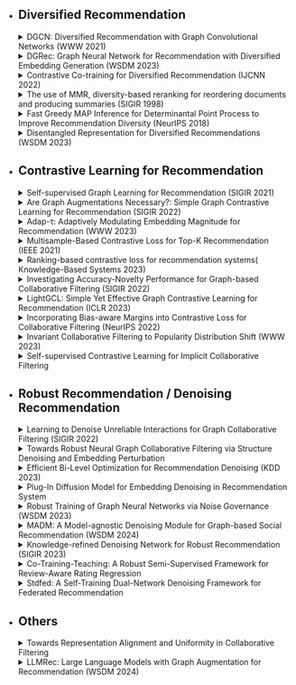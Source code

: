 + ## Diversified Recommendation
    <details>
  　<summary>DGCN: Diversified Recommendation with Graph Convolutional Networks (WWW 2021)</summary>

    - [[paper]](https://dl.acm.org/doi/abs/10.1145/3442381.3449835) [[code]](https://github.com/tsinghua-fib-lab/DGCN)
    </details>


    <details>
  　<summary>DGRec: Graph Neural Network for Recommendation with Diversified Embedding Generation (WSDM 2023)</summary>

    - 類似度が最小になるように隣接ノードのアイテムをサンプリング，カテゴリ内のアイテム数が少ないアイテムが重要になるように重みづけ
    - [[paper]](https://arxiv.org/abs/2211.10486) [[code]](https://github.com/YangLiangwei/DGRec)
    </details>


    <details>
  　<summary>Contrastive Co-training for Diversified Recommendation (IJCNN 2022)</summary>

    - 普通のグラフと対照学習用のグラフで共同学習
    - 対照学習に用いるアイテムを相互作用数の逆数やカテゴリ数の逆数の比率でサンプリング
    - [[paper]](https://www.amazon.science/publications/contrastive-so-training-for-diversified-recommendation)
    </details>


    <details> 
  　<summary>The use of MMR, diversity-based reranking for reordering documents and producing summaries (SIGIR 1998)</summary>

    - 多様性のベースライン
    - 後処理による並べ替え
    - [[paper]](https://dl.acm.org/doi/10.1145/290941.291025)
    </details>


    <details>
  　<summary>Fast Greedy MAP Inference for Determinantal Point Process to Improve Recommendation Diversity (NeurIPS 2018)</summary>

    - 多様性のベースライン2
    - 後処理による並べ替え
    - [[paper]](https://arxiv.org/abs/1709.05135)
    </details>


    <details>
  　<summary>Disentangled Representation for Diversified Recommendations (WSDM 2023)</summary>

    - 識別器を用いてカテゴリに依存する表現と依存しない表現を獲得
    - [[paper]](https://arxiv.org/abs/2301.05492) [[code]](https://github.com/Xiaoyinggit/DCRS)
    </details>

+ ## Contrastive Learning for Recommendation 

  <details>
  <summary>Self-supervised Graph Learning for Recommendation (SIGIR 2021)</summary>

  - 対照学習を用いた推薦システムのベースとなる論文
  - グラフに2種類の拡張を加えたそれぞれのユーザ同士・アイテム同士を比較
  - 拡張はノードドロップアウト、エッジドロップアウト、ランダムウォークの3種類
  - [[paper]](https://arxiv.org/abs/2010.10783) [[code]](https://github.com/wujcan/SGL-Torch)
  </details>


  <details>
  <summary>Are Graph Augmentations Necessary?: Simple Graph Contrastive Learning for Recommendation (SIGIR 2022)</summary>

  - グラフの拡張の代わりに各層の埋め込みベクトルにノイズを加えてデータ拡張
  - [[paper]](https://arxiv.org/abs/2112.08679) [[code]](https://github.com/Coder-Yu/QRec)
  </details>

  <details>
  <summary>Adap-τ: Adaptively Modulating Embedding Magnitude for Recommendation (WWW 2023)</summary>

  - 対照損失で用いるハイパーパラメータ$\tau$の値をスコアから自動的に決定する
  - [[paper]](https://arxiv.org/abs/2302.04775) [[code]](https://github.com/junkangwu/Adap_tau)
  </details>

  <details>
  <summary>Multisample-Based Contrastive Loss for Top-K Recommendation (IEEE 2021)</summary>

  - [[paper]](https://ieeexplore.ieee.org/document/9609670) [[code]](https://github.com/haotangxjtu/MSCL)
  </details>

  <details>
  <summary>Ranking-based contrastive loss for recommendation systems( Knowledge-Based Systems 2023)</summary>

  - [[paper]](https://www.sciencedirect.com/science/article/pii/S095070512201276X) [[code]](https://github.com/haotangxjtu/RCL)
  </details>

  <details>
  <summary>Investigating Accuracy-Novelty Performance for Graph-based Collaborative Filtering (SIGIR 2022)</summary>

  - 正規化係数の値を変える
  - より高次の要素を取り込んだ埋め込みを得られ、新規性向上
  - [[paper]](https://arxiv.org/abs/2204.12326)
  </details>


  <details>
  <summary>LightGCL: Simple Yet Effective Graph Contrastive Learning for Recommendation (ICLR 2023)</summary>

  - [[paper]](https://arxiv.org/abs/2302.08191) [[code]](https://github.com/HKUDS/LightGCL)
  </details>

  <details>
  <summary>Incorporating Bias-aware Margins into Contrastive Loss for Collaborative Filtering (NeurIPS 2022)</summary>

  - インタラクション数のみを考慮した推薦でマージンを取る
  - [[paper]](https://arxiv.org/abs/2210.11054) [[code]](https://github.com/anzhang314/BC-Loss)
  </details>

  <details>
  <summary>Invariant Collaborative Filtering to Popularity Distribution Shift (WWW 2023)</summary>

  - 推薦の要因を人気による要因とアイテムそのものによる要因に分割
  - [[paper]](https://arxiv.org/abs/2302.05328) [[code]](https://github.com/anzhang314/InvCF)
  </details>

  <details>
  <summary>Self-supervised Contrastive Learning for Implicit Collaborative Filtering</summary>

  - [[paper]](https://arxiv.org/pdf/2403.07265)
  </details>

+ ## Robust Recommendation / Denoising Recommendation 

  <details>
  <summary>Learning to Denoise Unreliable Interactions for Graph Collaborative Filtering (SIGIR 2022)</summary>

  - 1回畳み込んだ後のユーザとアイテムのスコアが低い場合ノイズとしてエッジを削除
  - 多様性を維持するためにユーザと未観測のアイテム間のエッジを追加
  - [[paper]](https://dl.acm.org/doi/abs/10.1145/3477495.3531889) [[code]](https://github.com/ChangxinTian/RGCF)
  </details>

  <details>
  <summary>Towards Robust Neural Graph Collaborative Filtering via Structure Denoising and Embedding Perturbation</summary>

  - 埋め込みベクトルにノイズを与える際に自分以外の埋め込みベクトルを使用
  - [[paper]](https://dl.acm.org/doi/10.1145/3568396)
  </details>

  <details>
  <summary>Efficient Bi-Level Optimization for Recommendation Denoising (KDD 2023)</summary>

  - [[paper]](https://arxiv.org/abs/2210.10321) [[code]](https://github.com/CoderWZW/BOD)
  </details>

  <details>
  <summary>Plug-In Diffusion Model for Embedding Denoising in Recommendation System</summary>

  - [[paper]](https://arxiv.org/abs/2401.06982)
  </details>


  <details>
  <summary>Robust Training of Graph Neural Networks via Noise Governance (WSDM 2023)</summary>

  - [[paper]](https://arxiv.org/abs/2211.06614) [[code]](https://github.com/GhostQ99/RobustTrainingGNN)
  </details>

  <details>
  <summary>MADM: A Model-agnostic Denoising Module for Graph-based Social Recommendation (WSDM 2024)</summary>

  - [[paper]](https://dl.acm.org/doi/10.1145/3616855.3635784)
  </details>

  <details>
  <summary>Knowledge-refined Denoising Network for Robust Recommendation (SIGIR 2023)</summary>

  - [[paper]](https://arxiv.org/abs/2304.14987) [[code]](https://github.com/xj-zhu98/KRDN)
  </details>

  <details>
  <summary>Co-Training-Teaching: A Robust Semi-Supervised Framework for Review-Aware Rating Regression</summary>
  
  - レーティングに基づいた回帰問題に対してCo-TrainingとCo-Teachingの考え方を利用
  - [[paper]](https://dl.acm.org/doi/10.1145/3625391) [[code]](https://github.com/PennykkLu/CoT2)
  </details>


  <details>
  <summary>Stdfed: A Self-Training Dual-Network Denoising Framework for Federated Recommendation</summary>
  
  - グローバルモデルとローカルモデルの連合学習によるノイズ除去
  - [[paper]](https://papers.ssrn.com/sol3/papers.cfm?abstract_id=4743671) [[code]](https://github.com/lgxccc/STDFed)
  </details>

+ ## Others
  <details>
  <summary>Towards Representation Alignment and Uniformity in Collaborative Filtering</summary>

  - AlignmentとUniformityを直接最適化する損失関数を提案
  - [[paper]](https://arxiv.org/abs/2206.12811) [[code]](https://github.com/THUwangcy/DirectAU)
  </details>

  <details>
  <summary>LLMRec: Large Language Models with Graph Augmentation for Recommendation (WSDM 2024)</summary>

  - [[paper]](https://arxiv.org/abs/2311.00423) [[code]](https://github.com/HKUDS/LLMRec)
  </details>

<!-- --------[template]

<details>
<summary></summary>

- [[paper]]() [[code]]()
</details>

-------- -->
